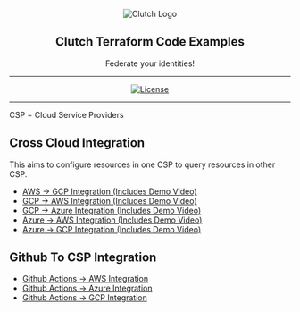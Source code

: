 <p align="center">
  <img alt="Clutch Logo" src="https://github.com/user-attachments/assets/dad3f718-7e60-488b-92e0-61ee71b46837" />
  <h2 align="center">Clutch Terraform Code Examples</h2>
  <p align="center">Federate your identities!</p>
</p>

---

<div align="center">

[![License](https://img.shields.io/badge/license-GPL--3.0-brightgreen)](/LICENSE)

</div>

---
CSP = Cloud Service Providers

## Cross Cloud Integration
This aims to configure resources in one CSP to query resources in other CSP.

* [AWS -> GCP Integration (Includes Demo Video)](./cross-cloud-integration/aws->gcp/README.md)
* [GCP -> AWS Integration (Includes Demo Video)](./cross-cloud-integration/gcp->aws/README.md)
* [GCP -> Azure Integration (Includes Demo Video)](./cross-cloud-integration/gcp->azure/README.md)
* [Azure -> AWS Integration (Includes Demo Video)](./cross-cloud-integration/azure->aws/README.md)
* [Azure -> GCP Integration (Includes Demo Video)](./cross-cloud-integration/azure->gcp/README.md)

## Github To CSP Integration

* [Github Actions -> AWS Integration](./github-actions-integration/aws/README.md)
* [Github Actions -> Azure Integration](./github-actions-integration/azure/README.md)
* [Github Actions -> GCP Integration](./github-actions-integration/gcp/README.md)
